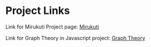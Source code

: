# Project Links

Link for Mirukuti Project page:
[Mirukuti](http://ngocdo4299.github.io/Mirukuti)

Link for Graph Theory in Javascript project:
[Graph Theory](http://ngocdo4299.github.io/GraphTheory)



